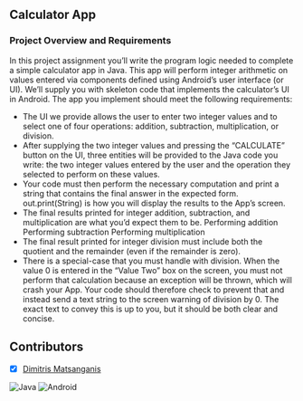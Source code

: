 ## Calculator App

### Project Overview and Requirements

In this project assignment you’ll write the program logic needed to complete a simple
calculator app in Java. 
This app will perform integer arithmetic on values entered via
components defined using Android’s user interface (or UI). We’ll supply you with skeleton
code that implements the calculator’s UI in Android. The app you implement should meet
the following requirements:

- The UI we provide allows the user to enter two integer values and to select one of four
operations: addition, subtraction, multiplication, or division.
- After supplying the two integer values and pressing the “CALCULATE” button on the UI,
three entities will be provided to the Java code you write: the two integer values
entered by the user and the operation they selected to perform on these values.
- Your code must then perform the necessary computation and print a string that
contains the final answer in the expected form. out.print(String) is how you will display
the results to the App’s screen.
- The final results printed for integer addition, subtraction, and multiplication are what
you’d expect them to be.
Performing addition Performing subtraction Performing multiplication
- The final result printed for integer division must include both the quotient and the
remainder (even if the remainder is zero).
- There is a special-case that you must handle with division. When the value 0 is entered
in the “Value Two” box on the screen, you must not perform that calculation because an
exception will be thrown, which will crash your App. Your code should therefore check
to prevent that and instead send a text string to the screen warning of division by 0. The
exact text to convey this is up to you, but it should be both clear and concise.

## Contributors

- [x] [Dimitris Matsanganis](https://github.com/dmatsanganis)

![Java](https://img.shields.io/badge/java-%23ED8B00.svg?style=for-the-badge&logo=java&logoColor=white)
![Android](https://img.shields.io/badge/android-%3DDC84.svg?style=for-the-badge&logo=android&logoColor=white)
